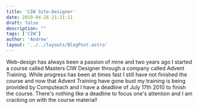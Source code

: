```yaml
---
title: 'CIW Site-Designer'
date: 2010-04-26 21:21:11
draft: false
description: ""
tags: ['CIW']
author: 'Andrew'
layout: '../../layouts/BlogPost.astro'
---
```


Web-design has always been a passion of mine and two years ago I started a course called Masters CIW Designer through a company called Advent Training. While progress has been at times fast I still have not finished the course and now that Advent Training have gone bust my training is being provided by Computeach and I have a deadline of July 17th 2010 to finish the course. There's nothing like a deadline to focus one's attention and I am cracking on with the course material!
